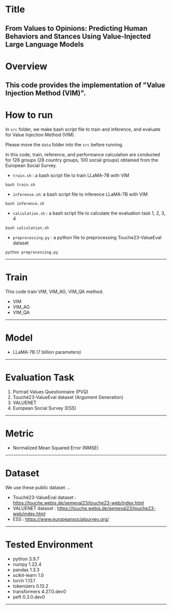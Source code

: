 # Title
From Values to Opinions: Predicting Human Behaviors and Stances Using Value-Injected Large Language Models
-------------------
# Overview
This code provides the implementation of "Value Injection Method (VIM)".
-------------------
# How to run
In `src` folder, we make bash script file to train and inference, and evaluate for Value Injection Method (VIM).

Please move the `data` folder into the `src` before running.

In this code, train, reference, and performance calculation are conducted for 128 groups (28 country groups, 100 social groups) obtained from the European Social Survey.

- `train.sh` : a bash script file to train LLaMA-7B with VIM

`bash train.sh`
- `inference.sh`: a bash script file to inference LLaMA-7B with VIM 

`bash inference.sh`
- `calculation.sh` : a bash script file to calculate the evaluation task 1, 2, 3, 4

`bash calculation.sh`
- `preprocessing.py` : a python file to preprocessing Touche23-ValueEval dataset

`python preprocessing.py`

-------------------
# Train
This code train VIM, VIM_AG, VIM_QA method.
- VIM
- VIM_AG
- VIM_QA
-------------------
# Model
- LLaMA-7B (7 billion parameters)
-------------------
# Evaluation Task
1. Portrait Values Questionnaire (PVQ)
2. Touché23-ValueEval dataset (Argument Generation)
3. VALUENET
4. European Social Survey (ESS)
-------------------
# Metric
- Normalized Mean Squared Error (NMSE)
-------------------
# Dataset
We use these public dataset ...
- Touché23-ValueEval dataset : https://touche.webis.de/semeval23/touche23-web/index.html
- VALUENET dataset : https://touche.webis.de/semeval23/touche23-web/index.html
- ESS : https://www.europeansocialsurvey.org/
-------------------
# Tested Environment
- python 3.9.7
- numpy 1.22.4
- pandas 1.3.3
- scikit-learn 1.0
- torch 1.13.1
- tokenizers 0.13.2
- transformers 4.27.0.dev0
- peft 0.3.0.dev0
--------------------

